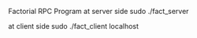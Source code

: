 
Factorial RPC Program
at server side    sudo ./fact_server
    
    
at client side    sudo ./fact_client localhost
